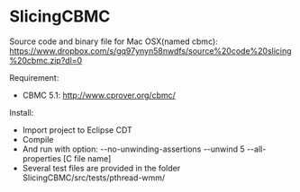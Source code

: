 # SlicingCBMC

Source code and binary file for Mac OSX(named cbmc): https://www.dropbox.com/s/gq97ynyn58nwdfs/source%20code%20slicing%20cbmc.zip?dl=0

Requirement:
- CBMC 5.1: http://www.cprover.org/cbmc/

Install: 
- Import project to Eclipse CDT
- Compile
- And run with option: --no-unwinding-assertions --unwind 5 --all-properties [C file name]
- Several test files are provided in the folder SlicingCBMC/src/tests/pthread-wmm/
